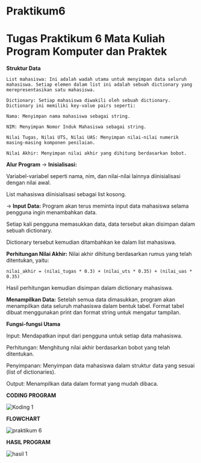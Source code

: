 # Praktikum6
Tugas Praktikum 6 Mata Kuliah Program Komputer dan Praktek
=========================================================================================================================================



**Struktur Data**


    List mahasiswa: Ini adalah wadah utama untuk menyimpan data seluruh mahasiswa. Setiap elemen dalam list ini adalah sebuah dictionary yang merepresentasikan satu mahasiswa.

    Dictionary: Setiap mahasiswa diwakili oleh sebuah dictionary. Dictionary ini memiliki key-value pairs seperti:
    
    Nama: Menyimpan nama mahasiswa sebagai string.
    
    NIM: Menyimpan Nomor Induk Mahasiswa sebagai string.
    
    Nilai Tugas, Nilai UTS, Nilai UAS: Menyimpan nilai-nilai numerik masing-masing komponen penilaian.
    
    Nilai Akhir: Menyimpan nilai akhir yang dihitung berdasarkan bobot.
    
**Alur Program**
-> **Inisialisasi:**

Variabel-variabel seperti nama, nim, dan nilai-nilai lainnya diinisialisasi dengan nilai awal.

List mahasiswa diinisialisasi sebagai list kosong.

-> **Input Data:**
Program akan terus meminta input data mahasiswa selama pengguna ingin menambahkan data.

Setiap kali pengguna memasukkan data, data tersebut akan disimpan dalam sebuah dictionary.

Dictionary tersebut kemudian ditambahkan ke dalam list mahasiswa.

**Perhitungan Nilai Akhir:**
Nilai akhir dihitung berdasarkan rumus yang telah ditentukan, yaitu:

    nilai_akhir = (nilai_tugas * 0.3) + (nilai_uts * 0.35) + (nilai_uas * 0.35)

Hasil perhitungan kemudian disimpan dalam dictionary mahasiswa.


**Menampilkan Data:**
Setelah semua data dimasukkan, program akan menampilkan data seluruh mahasiswa dalam bentuk tabel.
Format tabel dibuat menggunakan print dan format string untuk mengatur tampilan.

**Fungsi-fungsi Utama**

Input: Mendapatkan input dari pengguna untuk setiap data mahasiswa.

Perhitungan: Menghitung nilai akhir berdasarkan bobot yang telah ditentukan.

Penyimpanan: Menyimpan data mahasiswa dalam struktur data yang sesuai (list of dictionaries).

Output: Menampilkan data dalam format yang mudah dibaca.

**CODING PROGRAM**



![Koding 1](https://github.com/user-attachments/assets/0e2d8565-5c17-4fae-84f0-b8bffd4aec57)




**FLOWCHART**

![praktikum 6](https://github.com/user-attachments/assets/b03775c7-d93a-4668-b398-233f22da8a68)



**HASIL PROGRAM**


![hasil 1](https://github.com/user-attachments/assets/1c830531-c4a8-4cef-ab4a-0e4066c52b4a)


